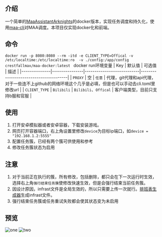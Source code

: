## 介绍
一个简单的[MaaAssistantArknights](https://github.com/MaaAssistantArknights/MaaAssistantArknights)的docker版本，实现任务调度和持久化，使用[maa-cli](https://github.com/MaaAssistantArknights/maa-cli)对MAA调度。本项目仅实现docker化和前端。

## 命令
`docker run -p 8080:8080 --rm -itd -e CLIENT_TYPE=Offical -v /etc/localtime:/etc/localtime:ro  -v ./config:/app/config crestfallmax/maa-docker:latest `
docker run环境变量
| Key           | 默认值         | 可选值                     | 描述                                   |
|---------------|----------------|----------------------------|----------------------------------------|
| `PROXY`     |  空   | `任意`  | 代理，git代理和api代理，对于一些连不上github的网络环境这个几乎是必填，但是也可以手动去cli.toml里修改url                   |
| `CLIENT_TYPE`     | `Bilibili`    | `Bilibili`、`Offical`         | 客户端类型，目前只支持b服和官服                      |

## 使用
1. 打开安卓模拟器或者安卓容器，下载安装游戏。
2. 网页打开容器端口，右上角设置里修改`device`为目标ip端口，如`device = "192.168.1.2:5555"`
3. 配置任务簇，已经有两个簇可供使用和参考
4. 修改任务簇状态为启用

## 注意
1. 对于当前正在执行的簇，所有修改，包括删除，都只会在下一次运行时生效，选择右上角`强行结束任务簇`使修改快速生效，但是会强行结束当前任务簇。
2. 因设计原因，infrast文件是全局生效的，所以只需要上传一次就行。[排班表生成器](https://ark.yituliu.cn/tools/schedule)生成infrast文件。
3. 强行结束任务簇或任务重试失败都会使其状态变为未启用

## 预览
![one](https://raw.githubusercontent.com/CoronaAustralis/maa_docker/master/doc/assets/one.png)
![two](https://raw.githubusercontent.com/CoronaAustralis/maa_docker/master/doc/assets/two.png)